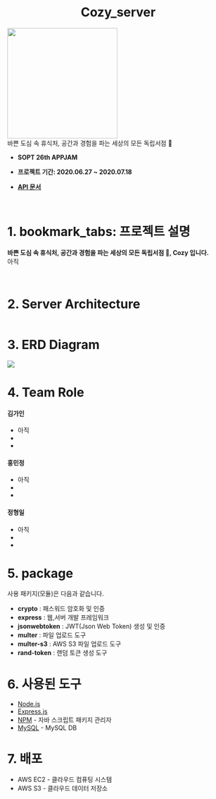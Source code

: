 <h1 align="center"> Cozy_server  </h1>


<p align="center">
<div align="center" style="display:flex;">
	<img src="./image/cozy.png" width="250">
</div>
  바쁜 도심 속 휴식처, 공간과 경험을 파는 세상의 모든 독립서점 🌱
</p>


* <b> SOPT 26th APPJAM
    
* 프로젝트 기간: 2020.06.27 ~ 2020.07.18

* [API 문서](https://github.com/OurCozy/cozy-server/wiki)</b>

<br>

# 1. bookmark_tabs: 프로젝트 설명

<b>바쁜 도심 속 휴식처, 공간과 경험을 파는 세상의 모든 독립서점 🌱, Cozy 입니다.</b>
<br>
아직
</br>

<br>

# 2. Server Architecture  
<div align="center" style="display:flex;">
	<img src="">
</div>


# 3. ERD Diagram  

<div align="center" style="display:flex;">
	<img src="./image/cozy_erd.png">
</div>


# 4. Team Role

####  김가인

- 아직
-
-

####  홍민정

- 아직
-
-

####  정형일

- 아직
-
-

# 5. package

사용 패키지(모듈)은 다음과 같습니다.

- **crypto** : 패스워드 암호화 및 인증 
- **express** : 웹,서버 개발 프레임워크
- **jsonwebtoken** : JWT(Json Web Token) 생성 및 인증 
- **multer** : 파일 업로드 도구
- **multer-s3** : AWS S3 파일 업로드 도구
- **rand-token** : 랜덤 토큰 생성 도구
 

# 6. 사용된 도구

* [Node.js](https://nodejs.org/ko/)
* [Express.js](http://expressjs.com/ko/) 
* [NPM](https://rometools.github.io/rome/) - 자바 스크립트 패키지 관리자
* [MySQL](https://www.mysql.com/) - MySQL DB


# 7. 배포

* AWS EC2 - 클라우드 컴퓨팅 시스템
* AWS S3 - 클라우드 데이터 저장소


